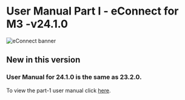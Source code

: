 # **User Manual Part I - eConnect for M3 -v24.1.0**

![eConnect banner](../../../../images/banner-econnect-m3.jpg)

## **New in this version** 

 
### User Manual for 24.1.0 is the same as 23.2.0.

To view the part-1 user manual click [here](https://github.com/leanswift/leanswift.github.io/blob/master/ecommerce/pages/econnect-m3/23.2.0/usermanual-econnect-m3-part-1.md).

